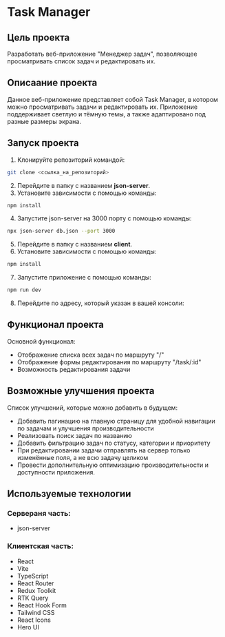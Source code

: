 # Task Manager

## Цель проекта

Разработать веб-приложение "Менеджер задач", позволяющее
просматривать список задач и редактировать их.

## Описаание проекта

Данное веб-приложение представляет собой Task Manager, в котором можно просматривать задачи и редактировать их.
Приложение поддерживает светлую и тёмную темы, а также адаптировано под разные размеры экрана.

## Запуск проекта

1. Клонируйте репозиторий командой:

```sh
git clone <ссылка_на_репозиторий>
```

2. Перейдите в папку с названием **json-server**.
3. Установите зависимости с помощью команды:

```sh
npm install
```

4. Запустите json-server на 3000 порту с помощью команды:

```sh
npx json-server db.json --port 3000
```

5. Перейдите в папку с названием **client**.
6. Установите зависимости с помощью команды:

```sh
npm install
```

7. Запустите приложение с помощью команды:

```sh
npm run dev
```

8. Перейдите по адресу, который указан в вашей консоли:

## Функционал проекта

Основной функционал:

- Отображение списка всех задач по маршруту "/"
- Отображение формы редактирования по маршруту "/task/:id"
- Возможность редактирования задачи

## Возможные улучшения проекта

Список улучшений, которые можно добавить в будущем:

- Добавить пагинацию на главную страницу для удобной навигации по задачам и улучшения производительности
- Реализовать поиск задач по названию
- Добавить фильтрацию задач по статусу, категории и приоритету
- При редактировании задачи отправлять на сервер только изменённые поля, а не всю задачу целиком
- Провести дополнительную оптимизацию производительности и доступности приложения.

## Используемые технологии

### Сервераня часть:

- json-server

### Клиентская часть:

- React
- Vite
- TypeScript
- React Router
- Redux Toolkit
- RTK Query
- React Hook Form
- Tailwind CSS
- React Icons
- Hero UI
